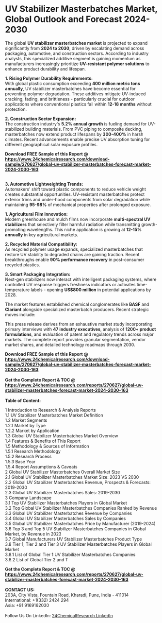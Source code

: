 <h1>UV Stabilizer Masterbatches Market, Global Outlook and Forecast 2024-2030</h1><p>The global <strong>UV stabilizer masterbatches market</strong> is projected to expand significantly from <strong>2024 to 2030</strong>, driven by escalating demand across packaging, automotive, and construction sectors. According to industry analysts, this specialized additive segment is gaining momentum as manufacturers increasingly prioritize <strong>UV-resistant polymer solutions</strong> to enhance product durability and lifespan.</p><p><strong>1. Rising Polymer Durability Requirements:</strong><br>
With global plastic consumption exceeding <strong>400 million metric tons annually</strong>, UV stabilizer masterbatches have become essential for preventing polymer degradation. These additives mitigate UV-induced cracking, fading, and brittleness - particularly crucial for outdoor applications where conventional plastics fail within <strong>12-18 months</strong> without protection.</p><p><strong>2. Construction Sector Expansion:</strong><br>
The construction industry's <strong>5.2% annual growth</strong> is fueling demand for UV-stabilized building materials. From PVC piping to composite decking, masterbatches now extend product lifespans by <strong>300-400%</strong> in harsh climates. Recent advancements enable precise UV absorption tuning for different geographical solar exposure profiles.</p><div><b>Download FREE Sample of this Report @ 
            <a href="https://www.24chemicalresearch.com/download-sample/270627/global-uv-stabilizer-masterbatches-forecast-market-2024-2030-163">
            https://www.24chemicalresearch.com/download-sample/270627/global-uv-stabilizer-masterbatches-forecast-market-2024-2030-163</a></b></div><br><p><strong>3. Automotive Lightweighting Trends:</strong><br>
Automakers' shift toward plastic components to reduce vehicle weight creates substantial opportunities. UV-resistant masterbatches protect exterior trims and under-hood components from solar degradation while maintaining <strong>95-98%</strong> of mechanical properties after prolonged exposure.</p><p><strong>1. Agricultural Film Innovation:</strong><br>
Modern greenhouse and mulch films now incorporate <strong>multi-spectral UV stabilizers</strong> that selectively filter harmful radiation while transmitting growth-promoting wavelengths. This niche application is growing at <strong>12-15% annually</strong> in key agricultural markets.</p><p><strong>2. Recycled Material Compatibility:</strong><br>
As recycled polymer usage expands, specialized masterbatches that restore UV stability to degraded chains are gaining traction. Recent breakthroughs enable <strong>90% performance recovery</strong> in post-consumer recycled plastics.</p><p><strong>3. Smart Packaging Integration:</strong><br>
Next-gen stabilizers now interact with intelligent packaging systems, where controlled UV response triggers freshness indicators or activates time-temperature labels - opening <strong>US$800 million</strong> in potential applications by 2028.</p><p>The market features established chemical conglomerates like <strong>BASF</strong> and <strong>Clariant</strong> alongside specialized masterbatch producers. Recent strategic moves include:</p><p>This press release derives from an exhaustive market study incorporating primary interviews with <strong>47 industry executives</strong>, analysis of <strong>1200+ product formulations</strong>, and evaluation of patent and regulatory trends across major markets. The complete report provides granular segmentation, vendor market shares, and detailed technology roadmaps through 2030.</p><div><b>Download FREE Sample of this Report @ 
            <a href="https://www.24chemicalresearch.com/download-sample/270627/global-uv-stabilizer-masterbatches-forecast-market-2024-2030-163">
            https://www.24chemicalresearch.com/download-sample/270627/global-uv-stabilizer-masterbatches-forecast-market-2024-2030-163</a></b></div><br><div><b>Get the Complete Report & TOC @ 
            <a href="https://www.24chemicalresearch.com/reports/270627/global-uv-stabilizer-masterbatches-forecast-market-2024-2030-163">
            https://www.24chemicalresearch.com/reports/270627/global-uv-stabilizer-masterbatches-forecast-market-2024-2030-163</a></b></div><br>
            <b>Table of Content:</b><p>1 Introduction to Research & Analysis Reports<br />
    1.1 UV Stabilizer Masterbatches Market Definition<br />
    1.2 Market Segments<br />
        1.2.1 Market by Type<br />
        1.2.2 Market by Application<br />
    1.3 Global UV Stabilizer Masterbatches Market Overview<br />
    1.4 Features & Benefits of This Report<br />
    1.5 Methodology & Sources of Information<br />
        1.5.1 Research Methodology<br />
        1.5.2 Research Process<br />
        1.5.3 Base Year<br />
        1.5.4 Report Assumptions & Caveats<br />
2 Global UV Stabilizer Masterbatches Overall Market Size<br />
    2.1 Global UV Stabilizer Masterbatches Market Size: 2023 VS 2030<br />
    2.2 Global UV Stabilizer Masterbatches Revenue, Prospects & Forecasts: 2019-2030<br />
    2.3 Global UV Stabilizer Masterbatches Sales: 2019-2030<br />
3 Company Landscape<br />
    3.1 Top UV Stabilizer Masterbatches Players in Global Market<br />
    3.2 Top Global UV Stabilizer Masterbatches Companies Ranked by Revenue<br />
    3.3 Global UV Stabilizer Masterbatches Revenue by Companies<br />
    3.4 Global UV Stabilizer Masterbatches Sales by Companies<br />
    3.5 Global UV Stabilizer Masterbatches Price by Manufacturer (2019-2024)<br />
    3.6 Top 3 and Top 5 UV Stabilizer Masterbatches Companies in Global Market, by Revenue in 2023<br />
    3.7 Global Manufacturers UV Stabilizer Masterbatches Product Type<br />
    3.8 Tier 1, Tier 2 and Tier 3 UV Stabilizer Masterbatches Players in Global Market<br />
        3.8.1 List of Global Tier 1 UV Stabilizer Masterbatches Companies<br />
        3.8.2 List of Global Tier 2 and T</p><div><b>Get the Complete Report & TOC @ 
            <a href="https://www.24chemicalresearch.com/reports/270627/global-uv-stabilizer-masterbatches-forecast-market-2024-2030-163">
            https://www.24chemicalresearch.com/reports/270627/global-uv-stabilizer-masterbatches-forecast-market-2024-2030-163</a></b></div><br><b>CONTACT US:</b><br>
            203A, City Vista, Fountain Road, Kharadi, Pune, India - 411014<br>
            International: +1(332) 2424 294<br>
            Asia: +91 9169162030 <br><br>
            Follow Us On LinkedIn: <a href="https://www.linkedin.com/company/24chemicalresearch/">24ChemicalResearch LinkedIn</a>